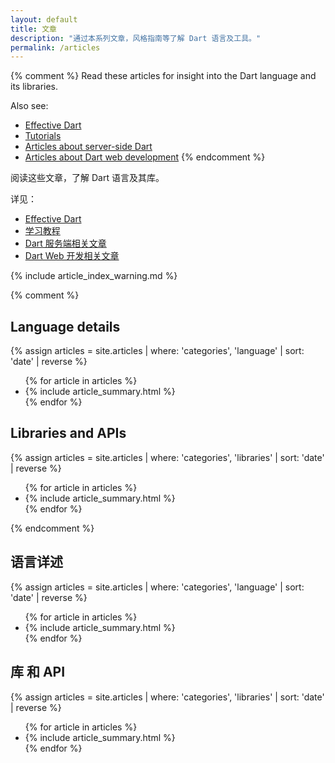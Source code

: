 ```yaml
---
layout: default
title: 文章
description: "通过本系列文章，风格指南等了解 Dart 语言及工具。"
permalink: /articles
---
```



{% comment %}
Read these articles for insight into the Dart language and its libraries.

Also see:

* [Effective Dart](/guides/language/effective-dart)
* [Tutorials](/tutorials)
* [Articles about server-side Dart](/articles/dart-vm)
* [Articles about Dart web development]({{site.webdev}}/articles)
{% endcomment %}

阅读这些文章，了解 Dart 语言及其库。

详见：

* [Effective Dart](/guides/language/effective-dart)
* [学习教程](/tutorials)
* [Dart 服务端相关文章](/articles/dart-vm)
* [Dart Web 开发相关文章]({{site.webdev}}/articles)


{% include article_index_warning.md %}


{% comment %}
<div class="break-80">
  <h2>Language details</h2>
  {% assign articles = site.articles | where: 'categories', 'language' | sort: 'date' | reverse %}
  <ul class="nav-list">
    {% for article in articles %}
      <li>{% include article_summary.html %}</li>
    {% endfor %}
  </ul>
</div>

<div class="break-80">
  <h2>Libraries and APIs</h2>
  {% assign articles = site.articles | where: 'categories', 'libraries' | sort: 'date' | reverse %}
  <ul class="nav-list">
    {% for article in articles %}
      <li>{% include article_summary.html %}</li>
    {% endfor %}
  </ul>
</div>
{% endcomment %}


<div class="break-80">
  <h2>语言详述</h2>
  {% assign articles = site.articles | where: 'categories', 'language' | sort: 'date' | reverse %}
  <ul class="nav-list">
    {% for article in articles %}
      <li>{% include article_summary.html %}</li>
    {% endfor %}
  </ul>
</div>

<div class="break-80">
  <h2>库 和 API</h2>
  {% assign articles = site.articles | where: 'categories', 'libraries' | sort: 'date' | reverse %}
  <ul class="nav-list">
    {% for article in articles %}
      <li>{% include article_summary.html %}</li>
    {% endfor %}
  </ul>
</div>
